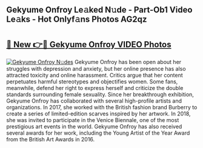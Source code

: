 ## Gekyume Onfroy Le𝚊ked N𝚞de - Part-Ob1 Video Le𝚊ks - Hot Onlyf𝚊ns Photos AG2qz

# <h2><a href="http://ab69779.deff.icu/?id=Gekyume+Onfroy">🔗 New 👉🔴 Gekyume Onfroy VIDEO Photos</a></h2>

[![Gekyume Onfroy N𝚞des](https://i.imgur.com/rIISA9y.gif)](http://ab69779.deff.icu/?id=Gekyume+Onfroy)
Gekyume Onfroy has been open about her struggles with depression and anxiety, but her online presence has also attracted toxicity and online harassment. Critics argue that her content perpetuates harmful stereotypes and objectifies women. Some fans, meanwhile, defend her right to express herself and criticize the double standards surrounding female sexuality. Since her breakthrough exhibition, Gekyume Onfroy has collaborated with several high-profile artists and organizations. In 2017, she worked with the British fashion brand Burberry to create a series of limited-edition scarves inspired by her artwork. In 2018, she was invited to participate in the Venice Biennale, one of the most prestigious art events in the world. Gekyume Onfroy has also received several awards for her work, including the Young Artist of the Year Award from the British Art Awards in 2016.
